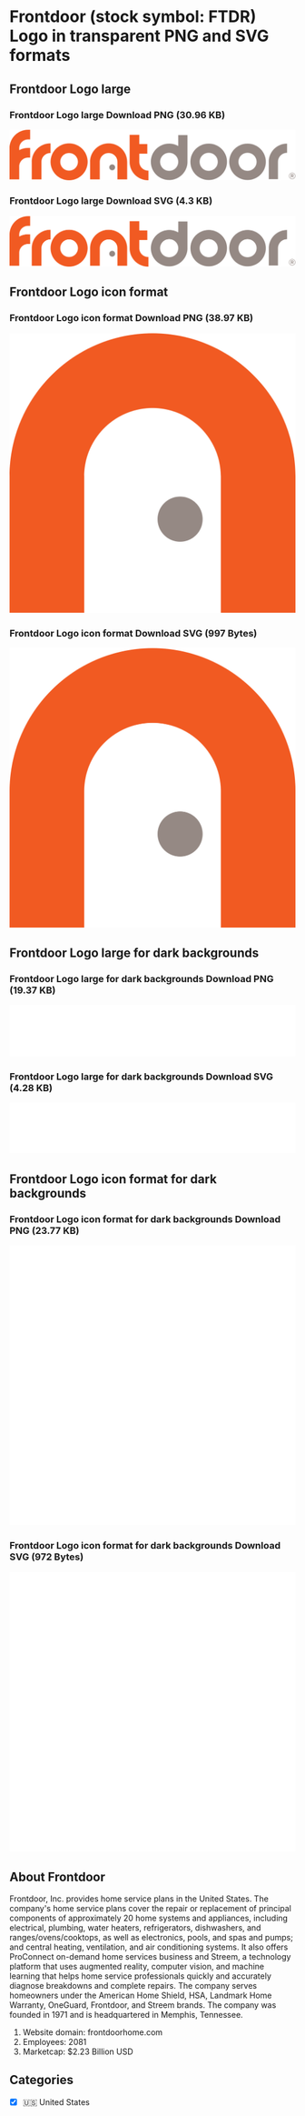 # Frontdoor (stock symbol: FTDR) Logo in transparent PNG and SVG formats

## Frontdoor Logo large

### Frontdoor Logo large Download PNG (30.96 KB)

![Frontdoor Logo large Download PNG (30.96 KB)](/img/orig/FTDR_BIG-4041c942.png)

### Frontdoor Logo large Download SVG (4.3 KB)

![Frontdoor Logo large Download SVG (4.3 KB)](/img/orig/FTDR_BIG-8545f7d1.svg)

## Frontdoor Logo icon format

### Frontdoor Logo icon format Download PNG (38.97 KB)

![Frontdoor Logo icon format Download PNG (38.97 KB)](/img/orig/FTDR-8cd8bbb8.png)

### Frontdoor Logo icon format Download SVG (997 Bytes)

![Frontdoor Logo icon format Download SVG (997 Bytes)](/img/orig/FTDR-c4f02035.svg)

## Frontdoor Logo large for dark backgrounds

### Frontdoor Logo large for dark backgrounds Download PNG (19.37 KB)

![Frontdoor Logo large for dark backgrounds Download PNG (19.37 KB)](/img/orig/FTDR_BIG.D-dee3c3cd.png)

### Frontdoor Logo large for dark backgrounds Download SVG (4.28 KB)

![Frontdoor Logo large for dark backgrounds Download SVG (4.28 KB)](/img/orig/FTDR_BIG.D-ed1a1b3a.svg)

## Frontdoor Logo icon format for dark backgrounds

### Frontdoor Logo icon format for dark backgrounds Download PNG (23.77 KB)

![Frontdoor Logo icon format for dark backgrounds Download PNG (23.77 KB)](/img/orig/FTDR.D-f0c52440.png)

### Frontdoor Logo icon format for dark backgrounds Download SVG (972 Bytes)

![Frontdoor Logo icon format for dark backgrounds Download SVG (972 Bytes)](/img/orig/FTDR.D-64edce4a.svg)

## About Frontdoor

Frontdoor, Inc. provides home service plans in the United States. The company's home service plans cover the repair or replacement of principal components of approximately 20 home systems and appliances, including electrical, plumbing, water heaters, refrigerators, dishwashers, and ranges/ovens/cooktops, as well as electronics, pools, and spas and pumps; and central heating, ventilation, and air conditioning systems. It also offers ProConnect on-demand home services business and Streem, a technology platform that uses augmented reality, computer vision, and machine learning that helps home service professionals quickly and accurately diagnose breakdowns and complete repairs. The company serves homeowners under the American Home Shield, HSA, Landmark Home Warranty, OneGuard, Frontdoor, and Streem brands. The company was founded in 1971 and is headquartered in Memphis, Tennessee.

1. Website domain: frontdoorhome.com
2. Employees: 2081
3. Marketcap: $2.23 Billion USD


## Categories
- [x] 🇺🇸 United States
